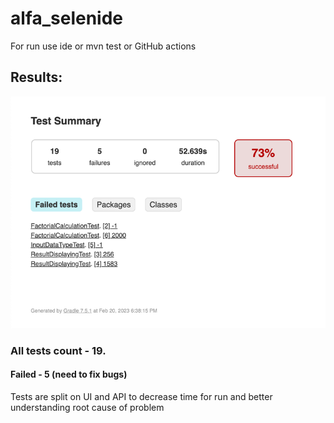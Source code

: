 # alfa_selenide

For run use ide or mvn test or GitHub actions

## Results:
![img.png](img.png)

### All tests count - 19.
#### Failed - 5 (need to fix bugs)

Tests are split on UI and API to decrease time for run and better understanding root cause of problem